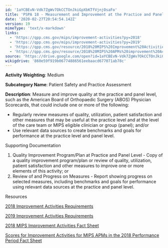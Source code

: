 ```yaml
---
id: '1aYCBEvN-Vdk7ZgWv7OkCCTOnJkiGpXbKTfVjnjOsaFo'
title: 'PSPA 18 - Measurement and Improvement at the Practice and Panel Level'
date: '2020-02-27T20:54:54.142Z'
version: 19
mimeType: 'text/x-markdown'
links:
  - 'https://qpp.cms.gov/mips/improvement-activities?py=2018'
  - 'https://qpp.cms.gov/mips/improvement-activities?py=2019'
  - 'https://qpp.cms.gov/resource/2018%20MIPS%20Improvement%20Activities%20Fact%20Sheet'
  - 'https://qpp.cms.gov/resource/2018%20MIPS%20APMs%20improvement%20Activities%20scores%20fact%20sheet'
source: 'https://drive.google.com/open?id=1aYCBEvN-Vdk7ZgWv7OkCCTOnJkiGpXbKTfVjnjOsaFo'
wikigdrive: '860e59f919b06774886561eebaacd677071ab78c'
---
```

**Activity Weighting**: Medium

**Subcategory Name**: Patient Safety and Practice Assessment

**Description**: Measure and improve quality at the practice and panel level, such as the American Board of Orthopaedic Surgery (ABOS) Physician Scorecards, that could include one or more of the following:

* Regularly review measures of quality, utilization, patient satisfaction and other measures that may be useful at the practice level and at the level of the care team or MIPS eligible clinician or group (panel); and/or
* Use relevant data sources to create benchmarks and goals for performance at the practice level and panel level.

Supporting Documentation

1. Quality Improvement Program/Plan at Practice and Panel Level - Copy of a quality improvement program/plan or review of quality, utilization, patient satisfaction and other measures to improve one or more elements of this activity; or
2. Review of and Progress on Measures - Report showing progress on selected measures, including benchmarks and goals for performance using relevant data sources at the practice and panel level.

Resources

[2018 Improvement Activities Requirements](https://qpp.cms.gov/mips/improvement-activities?py=2018)

[2019 Improvement Activities Requirements](https://qpp.cms.gov/mips/improvement-activities?py=2019)

[2018 MIPS Improvement Activities Fact Sheet](https://qpp.cms.gov/resource/2018%20MIPS%20Improvement%20Activities%20Fact%20Sheet)

[Scores for Improvement Activities for MIPS APMs in the 2018 Performance Period Fact Sheet](https://qpp.cms.gov/resource/2018%20MIPS%20APMs%20improvement%20Activities%20scores%20fact%20sheet)
